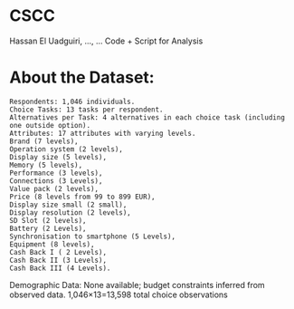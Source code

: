 # CSCC
Hassan El Uadguiri, ..., ...
Code + Script for Analysis

# About the Dataset:
	Respondents: 1,046 individuals.
	Choice Tasks: 13 tasks per respondent.
	Alternatives per Task: 4 alternatives in each choice task (including one outside option).
	Attributes: 17 attributes with varying levels.
	Brand (7 levels), 
	Operation system (2 levels), 
	Display size (5 levels), 
	Memory (5 levels), 
	Performance (3 levels), 
	Connections (3 Levels), 
	Value pack (2 levels), 
	Price (8 levels from 99 to 899 EUR), 
	Display size small (2 small), 
	Display resolution (2 levels), 
	SD Slot (2 levels), 
	Battery (2 Levels), 
	Synchronisation to smartphone (5 Levels), 
	Equipment (8 levels), 
	Cash Back I ( 2 Levels), 
	Cash Back II (3 Levels), 
	Cash Back III (4 Levels). 

Demographic Data: None available; budget constraints inferred from observed data.
1,046×13=13,598 total choice observations






